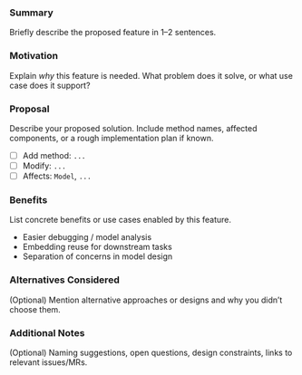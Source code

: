 ### Summary
Briefly describe the proposed feature in 1–2 sentences.
### Motivation
Explain *why* this feature is needed. What problem does it solve, or what use case does it support?

### Proposal
Describe your proposed solution. Include method names, affected components, or a rough implementation plan if known.

- [ ] Add method: `...`
- [ ] Modify: `...`
- [ ] Affects: `Model`, `...`

### Benefits
List concrete benefits or use cases enabled by this feature.

- Easier debugging / model analysis
- Embedding reuse for downstream tasks
- Separation of concerns in model design

### Alternatives Considered
(Optional) Mention alternative approaches or designs and why you didn’t choose them.

### Additional Notes
(Optional) Naming suggestions, open questions, design constraints, links to relevant issues/MRs.
